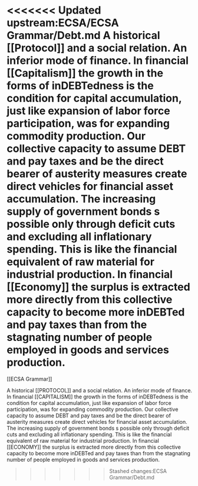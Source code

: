 <<<<<<< Updated upstream:ECSA/ECSA Grammar/Debt.md
A historical [[Protocol]] and a social relation. An inferior mode of finance. In financial [[Capitalism]] the growth in the forms of inDEBTedness is the condition for capital accumulation, just like expansion of labor force participation, was for expanding commodity production. Our collective capacity to assume DEBT and pay taxes and be the direct bearer of austerity measures create direct vehicles for financial asset accumulation. The increasing supply of government bonds s possible only through deficit cuts and excluding all inflationary spending. This is like the financial equivalent of raw material for industrial production. In financial [[Economy]] the surplus is extracted more directly from this collective capacity to become more inDEBTed and pay taxes than from the stagnating number of people employed in goods and services production.
=======
[[ECSA Grammar]]

A historical [[PROTOCOL]] and a social relation. An inferior mode of finance. In financial [[CAPITALISM]] the growth in the forms of inDEBTedness is the condition for capital accumulation, just like expansion of labor force participation, was for expanding commodity production. Our collective capacity to assume DEBT and pay taxes and be the direct bearer of austerity measures create direct vehicles for financial asset accumulation. The increasing supply of government bonds s possible only through deficit cuts and excluding all inflationary spending. This is like the financial equivalent of raw material for industrial production. In financial [[ECONOMY]] the surplus is extracted more directly from this collective capacity to become more inDEBTed and pay taxes than from the stagnating number of people employed in goods and services production.
>>>>>>> Stashed changes:ECSA Grammar/Debt.md
